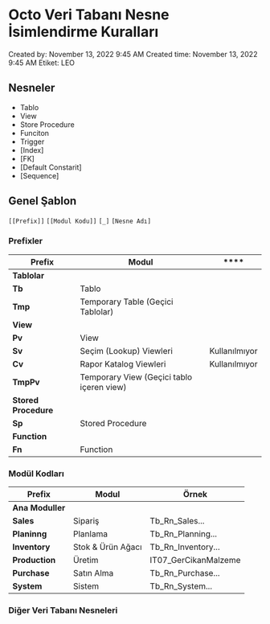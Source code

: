 # Octo Veri Tabanı Nesne İsimlendirme Kuralları

Created by: November 13, 2022 9:45 AM
Created time: November 13, 2022 9:45 AM
Etiket: LEO

## Nesneler

- Tablo
- View
- Store Procedure
- Funciton
- Trigger
- [Index]
- [FK]
- [Default Constarit]
- [Sequence]

## Genel Şablon

`[[Prefix]]` `[[Modul Kodu]]` `[_]` `[Nesne Adı]`

### Prefixler

| **Prefix** | **Modul** | **** |
| --- | --- | --- |
| **Tablolar** |  |  |
| **Tb** | Tablo |  |
| **Tmp** | Temporary Table (Geçici Tablolar) |  |
| **View** |  |  |
| **Pv** | View |  |
| **Sv** | Seçim (Lookup) Viewleri | Kullanılmıyor |
| **Cv** | Rapor Katalog Viewleri | Kullanılmıyor |
| **TmpPv** | Temporary View (Geçici tablo içeren view) |  |
| **Stored Procedure** |  |  |
| **Sp** | Stored Procedure |  |
| **Function** |  |  |
| **Fn** | Function |  |

### Modül Kodları

| **Prefix** | **Modul** | **Örnek** |
| --- | --- | --- |
| **Ana Moduller** |  |  |
| **Sales** | Sipariş | Tb_Rn_Sales... |
| **Planinng** | Planlama | Tb_Rn_Planning... |
| **Inventory** | Stok & Ürün Ağacı | Tb_Rn_Inventory... |
| **Production** | Üretim | IT07_GerCikanMalzeme |
| **Purchase** | Satın Alma | Tb_Rn_Purchase... |
| **System** | Sistem | Tb_Rn_System... |

### Diğer Veri Tabanı Nesneleri
